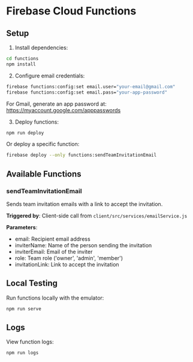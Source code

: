 # Firebase Cloud Functions

## Setup

1. Install dependencies:
```bash
cd functions
npm install
```

2. Configure email credentials:
```bash
firebase functions:config:set email.user="your-email@gmail.com"
firebase functions:config:set email.pass="your-app-password"
```

For Gmail, generate an app password at: https://myaccount.google.com/apppasswords

3. Deploy functions:
```bash
npm run deploy
```

Or deploy a specific function:
```bash
firebase deploy --only functions:sendTeamInvitationEmail
```

## Available Functions

### sendTeamInvitationEmail
Sends team invitation emails with a link to accept the invitation.

**Triggered by**: Client-side call from `client/src/services/emailService.js`

**Parameters**:
- email: Recipient email address
- inviterName: Name of the person sending the invitation
- inviterEmail: Email of the inviter
- role: Team role ('owner', 'admin', 'member')
- invitationLink: Link to accept the invitation

## Local Testing

Run functions locally with the emulator:
```bash
npm run serve
```

## Logs

View function logs:
```bash
npm run logs
```
